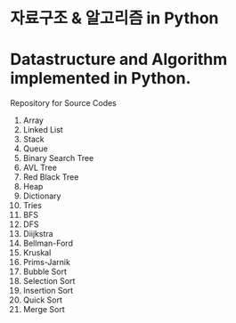# 자료구조 & 알고리즘 in Python
# Datastructure and Algorithm implemented in Python.

Repository for Source Codes

1. Array
2. Linked List
3. Stack
4. Queue
5. Binary Search Tree
6. AVL Tree
7. Red Black Tree
8. Heap
9. Dictionary
10. Tries
11. BFS
12. DFS
13. Diijkstra
14. Bellman-Ford
15. Kruskal
16. Prims-Jarnik
17. Bubble Sort
18. Selection Sort
19. Insertion Sort
20. Quick Sort
21. Merge Sort
